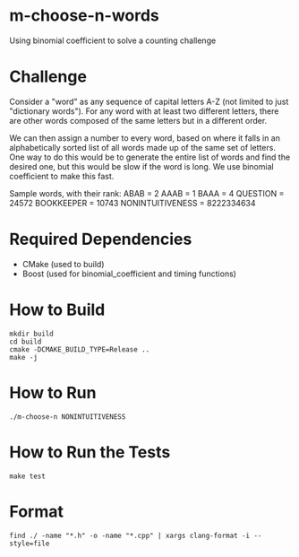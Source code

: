 # m-choose-n-words
Using binomial coefficient to solve a counting challenge

# Challenge
Consider a "word" as any sequence of capital letters A-Z (not limited to just "dictionary words"). For any word with at least two different letters, there are other words composed of the same letters but in a different order.

We can then assign a number to every word, based on where it falls in an alphabetically sorted list of all words made up of the same set of letters. One way to do this would be to generate the entire list of words and find the desired one, but this would be slow if the word is long. We use binomial coefficient to make this fast.

Sample words, with their rank:
ABAB = 2 AAAB = 1 BAAA = 4 QUESTION = 24572 BOOKKEEPER = 10743 NONINTUITIVENESS = 8222334634

# Required Dependencies 
 
 - CMake (used to build)
 - Boost (used for binomial_coefficient and timing functions)

# How to Build

```
mkdir build
cd build
cmake -DCMAKE_BUILD_TYPE=Release ..
make -j
```

# How to Run

```
./m-choose-n NONINTUITIVENESS
```

# How to Run the Tests

```
make test
```

# Format
```
find ./ -name "*.h" -o -name "*.cpp" | xargs clang-format -i --style=file
```
